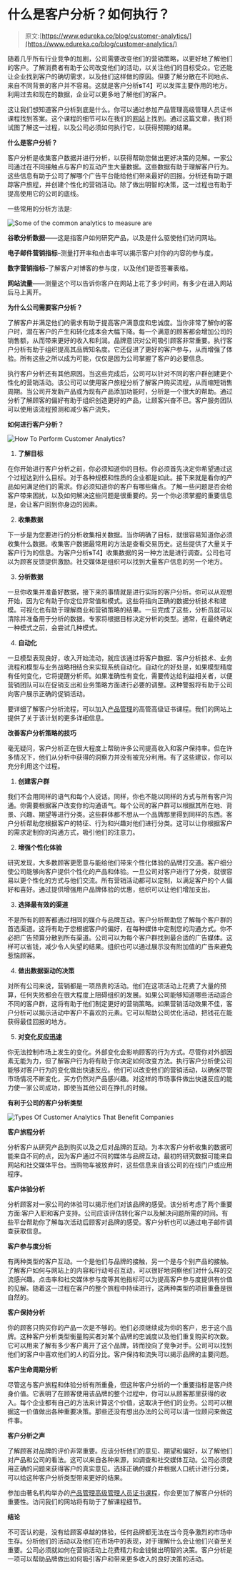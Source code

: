 # 什么是客户分析？如何执行？

> 原文:[https://www.edureka.co/blog/customer-analytics/](https://www.edureka.co/blog/customer-analytics/)

随着几乎所有行业竞争的加剧，公司需要改变他们的营销策略，以更好地了解他们的客户。了解消费者有助于公司改变他们的活动，以关注他们的目标受众。它还能让企业找到客户的确切需求，以及他们这样做的原因。但要了解分散在不同地点、来自不同背景的客户并不容易。这就是客户分析**s**T4】可以发挥主要作用的地方。利用过去和现在的数据，企业可以更多地了解他们的客户。

这让我们想知道客户分析到底是什么。你可以通过参加产品管理高级管理人员证书课程找到答案。这个课程的细节可以在我们的[网站](https://www.edureka.co/)上找到。通过这篇文章，我们将试图了解这一过程，以及公司必须如何执行它，以获得预期的结果。

**什么是客户分析？**

客户分析是收集客户数据并进行分析，以获得帮助您做出更好决策的见解。一家公司通过在不同接触点与客户的互动产生大量数据。这些数据有助于理解客户行为。这些信息有助于公司了解哪个广告平台能给他们带来最好的回报。分析还有助于跟踪客户旅程，并创建个性化的营销活动。除了做出明智的决策，这一过程也有助于提高使用它的公司的底线。

一些常用的分析方法是:

![Some of the common analytics to measure are](../Images/18f796de274890bd474ea651da3ba04e.png)

**谷歌分析数据**——这是指客户如何研究产品，以及是什么驱使他们访问网站。

**电子邮件营销指标**–测量打开率和点击率可以揭示客户对你的内容的参与度。

**数字营销指标**–了解客户对博客的参与度，以及他们是否签署表格。

**网站流量**——测量这个可以告诉你客户在网站上花了多少时间，有多少在进入网站后马上离开。

**为什么公司需要客户分析？**

了解客户并满足他们的需求有助于提高客户满意度和忠诚度。当你非常了解你的客户时，潜在客户的产生和转化成本会大幅下降。每一个满意的顾客都会增加公司的销售额，从而带来更好的收入和利润。品牌意识对公司吸引顾客非常重要。执行客户分析有助于组织提高其品牌知名度。它还促进了更好的客户参与，从而增强了体验。所有这些之所以成为可能，仅仅是因为公司掌握了客户的必要信息。

执行客户分析还有其他原因。当这些完成后，公司可以针对不同的客户群创建更个性化的营销活动。该公司可以使用客户旅程分析了解客户购买流程，从而缩短销售周期。当公司开发新产品或为现有产品添加功能时，分析是一个很大的帮助。通过分析了解顾客的偏好有助于组织创造更好的产品，让顾客兴奋不已。客户服务团队可以使用该流程预测和减少客户流失。

**如何进行客户分析？**

![How To Perform Customer Analytics?](../Images/e9bf10a218ac37f2361b6ca8a54d0c18.png)

1.  **了解目标**

在你开始进行客户分析之前，你必须知道你的目标。你必须首先决定你希望通过这个过程达到什么目标。对于各种规模和性质的企业都是如此。接下来就是看你的产品如何满足他们的需求。你必须知道你的客户有哪些痛点。了解一些问题是否会给客户带来困扰，以及如何解决这些问题是很重要的。另一个你必须掌握的重要信息是，会让客户回到你身边的因素。

2.  **收集数据**

下一步是为您要进行的分析收集相关数据。当你明确了目标，就很容易知道你必须收集什么数据。收集客户数据最常用的方法是查看交易历史。这些提供了大量关于客户行为的信息。为客户分析**s**T4】收集数据的另一种方法是进行调查。公司也可以为顾客反馈提供激励。社交媒体是组织可以找到大量客户信息的另一个地方。

3.  **分析数据**

一旦你收集并准备好数据，接下来的事情就是进行实际的客户分析。你可以从观想开始，因为它有助于你定位异常值和模式。这些将指向正确的数据分析技术和建模。可视化也有助于理解商业和营销策略的结果。一旦完成了这些，分析员就可以清除并准备用于分析的数据。专家将根据目标决定分析的类型。通常，在最终确定一种模式之前，会尝试几种模式。

4.  **自动化**

一旦模型表现良好，收入开始流动，就应该通过将客户数据、客户分析技术、业务流程和模型与业务战略相结合来实现系统自动化。自动化的好处是，如果模型精度有任何变化，它将提醒分析师。如果准确性有变化，需要传达给利益相关者，以便营销团队可以在促销支出和业务策略方面进行必要的调整。这种警报将有助于公司向客户展示正确的促销活动。

要详细了解客户分析流程，可以加入[产品管理](https://www.edureka.co/blog/product-management/)的高管高级证书课程。我们的网站上提供了关于该计划的更多详细信息。

**改善客户分析策略的技巧**

毫无疑问，客户分析正在很大程度上帮助许多公司提高收入和客户保持率。但在许多情况下，他们从分析中获得的洞察力并没有被充分利用。有了这些建议，你可以充分利用这个过程。

1.  **创建客户群**

我们不会用同样的语气和每个人说话。同样，你也不能以同样的方式与所有客户沟通。你需要根据客户改变你的沟通语气。每个公司的客户群可以根据其所在地、背景、兴趣、期望等进行分类。这些群体都不想从一个品牌那里得到同样的东西。客户分析帮助您根据客户的特征、行为和兴趣对他们进行分类。这可以让你根据客户的需求定制你的沟通方式，吸引他们的注意力。

2.  **增强个性化体验**

研究发现，大多数顾客更愿意与能给他们带来个性化体验的品牌打交道。客户细分使公司能够向客户提供个性化的产品和体验。一旦公司对客户进行了分类，就很容易以更个性化的方式与他们交流。所有营销活动都可以定制，以满足客户的个人偏好和喜好。通过提供增强用户品牌体验的优惠，组织可以让他们增加支出。

3.  **选择最有效的渠道**

不是所有的顾客都通过相同的媒介与品牌互动。客户分析帮助您了解每个客户群的首选渠道。这将有助于您根据客户的偏好，在每种媒体中定制您的沟通方式。你不必把广告预算分散到所有渠道。公司可以为每个客户群找到最合适的广告媒体。这样可以省钱，减少令人失望的结果。组织也可以通过展示没有附加值的广告来避免惹恼顾客。

4.  **做出数据驱动的决策**

对所有公司来说，营销都是一项昂贵的活动。他们在这项活动上花费了大量的预算，任何失败都会在很大程度上阻碍组织的发展。如果公司能够知道哪些活动适合不同的客户群，这将有助于他们制定更好的营销策略。如果营销活动效果不佳，客户分析可以揭示活动中客户不喜欢的元素。它可以帮助公司优化活动，把钱花在能获得最佳回报的地方。

5.  **对变化反应迅速**

你无法控制市场上发生的变化。外部变化会影响顾客的行为方式。尽管你对外部因素无能为力，但了解客户行为将有助于你决定如何改变方法。执行客户分析使公司能够对客户行为的变化做出快速反应。他们可以改变他们的营销活动，以确保尽管市场情况不断变化，买方仍然对产品感兴趣。对这样的市场事件做出快速反应的能力使一家公司成功，即使当其他公司在挣扎的时候。

**有利于公司的客户分析类型**

![Types Of Customer Analytics That Benefit Companies](../Images/93d9b2022e0ea3b01a7f1aba10fd83d7.png)

**客户旅程分析**

分析客户从研究产品到购买以及之后对品牌的互动。为本次客户分析收集的数据可能来自不同的点，因为客户通过不同的媒体与品牌互动。最初的研究数据可能来自网站和社交媒体平台。当购物车被放弃时，这些信息来自该公司的在线门户或应用程序。

**客户体验分析**

分析顾客对一家公司的体验可以揭示他们对该品牌的感受。该分析考虑了两个重要方面:客户入职和客户支持。公司应该评估转化客户以及解决问题所需的时间。有些平台帮助你了解每次活动后顾客对品牌的感受。客户分析也可以通过电子邮件调查获取信息。

**客户参与度分析**

有两种类型的客户互动。一个是他们与品牌的接触，另一个是与个别产品的接触。了解客户如何与网站上的内容和行动号召互动，可以很好地洞察他们对什么样的交流感兴趣。点击率和社交媒体参与度等其他指标可以为提高客户参与度提供有价值的见解。随着这一过程在客户的整个旅程中持续进行，这两种类型的项目重叠是很自然的。

**客户保持分析**

你的顾客只购买你的产品一次是不够的。他们必须继续成为你的客户，忠于这个品牌。这种客户分析类型衡量购买者对某个品牌的忠诚度以及他们重复购买的次数。它可以用来了解有多少客户离开了这个品牌，转而投向了竞争对手。公司可以找到他们的客户中喜欢他们的人的百分比。客户保持和流失可以揭示品牌的主要问题。

**客户生命周期分析**

尽管这与客户旅程和体验分析有所重叠，但这种客户分析的一个重要指标是客户终身价值。它表明了在顾客使用该品牌的整个过程中，你可以从顾客那里获得的收入。每个企业都有自己的方法来计算这个价值，这取决于他们的业务。公司可以根据这一价值做出各种重要决策。那些还没有想出办法的公司可以请一位顾问来做这件事。

**客户分析之声**

了解顾客对品牌的评价非常重要。应该分析他们的意见、期望和偏好，以了解他们对产品和公司的看法。这可以来自各种来源，如调查和社交媒体互动。公司必须使用正确的问题来获得客户的真实意见。选择正确的媒介并根据人口统计进行分类，可以给这种客户分析类型带来更好的结果。

参加由著名机构举办的[产品管理高级管理人员证书课程](https://www.edureka.co/highered/advanced-executive-program-in-product-management-iitg)，你会更加了解客户分析的重要性。访问我们的网站将有助于了解课程细节。

**结论**

不可否认的是，没有给顾客卓越的体验，任何品牌都无法在当今竞争激烈的市场中生存。分析他们的活动以及他们在市场中的表现，对于理解什么会让他们兴奋至关重要。公司必须就如何在营销活动上花费精力和金钱做出明智的决策。客户分析是一项可以帮助品牌做出如何吸引客户和带来更多收入的良好决策的活动。